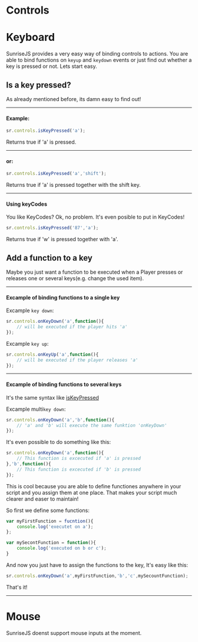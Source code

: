 
Controls
=======

# Keyboard

SunriseJS provides a very easy way of binding controls to actions. You are able to bind functions on ```keyup``` and ```keydown``` events or just find out whether a key is pressed or not. 
Lets start easy.


Is a key pressed?
---------

As already mentioned before, its damn easy to find out!

******

#### Example:
```javascript 
sr.controls.isKeyPressed('a');
```
Returns true if 'a' is pressed.

*****

#### or:
```javascript 
sr.controls.isKeyPressed('a','shift');
```
Returns true if 'a' is pressed together with the shift key.

*****
#### Using keyCodes
You like KeyCodes? Ok, no problem. It's even posible to put in KeyCodes!
```javascript 
sr.controls.isKeyPressed('87','a');
```
Returns true if 'w' is pressed together with 'a'.


Add a function to a key
---------
Maybe you just want a function to be executed when a Player presses or releases one or several keys(e.g. change the used item).

*****

#### Excample of binding functions to a single key

Excample ```key down```:
```javascript 
sr.controls.onKeyDown('a',function(){
	// will be executed if the player hits 'a'
});
```

Excample ```key up```:
```javascript 
sr.controls.onKeyUp('a',function(){
	// will be executed if the player releases 'a'
});
```


*****


#### Excample of binding functions to several keys
It's the same syntax like [isKeyPressed](#Is_a_key_pressed?)

Excample multi```key down```:
```javascript 
sr.controls.onKeyDown('a','b',function(){
	// 'a' and 'b' will execute the same funktion 'onKeyDown'
});
```

It's even possible to do something like this:

```javascript 
sr.controls.onKeyDown('a',function(){
	// This function is excecuted if 'a' is pressed
},'b',function(){
	// This function is excecuted if 'b' is pressed
});
```

This is cool because you are able to define functiones anywhere in your script and you assign them at one place. That makes your script much clearer and easer to maintain!

So first we define some functions:
```javascript 
var myFirstFunction = fucntion(){
	console.log('executet on a');
};

var mySecontFunction = function(){
	console.log('executed on b or c');
}
```
And now you just have to assign the functions to the key, It's easy like this:

```javascript 
sr.controls.onKeyDown('a',myFirstFunction,'b','c',mySecountFunction);
```

That's it!
*****

# Mouse
SunriseJS doenst support mouse inputs at the moment.

